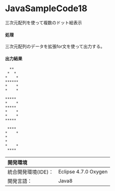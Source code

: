 # JavaSampleCode18
三次元配列を使って複数のドット絵表示

#### 処理
三次元配列のデータを拡張for文を使って出力する。

#### 出力結果  
```
  **  
 *  * 
*    *
******
*    *
*    *

***** 
*    *
***** 
*    *
*    *
***** 

 **** 
*    *
*     
*     
*    *
 **** 
```
  
| 開発環境 |  |
|:-|:-|
| 統合開発環境(IDE)： | Eclipse 4.7.0 Oxygen |
| 開発言語： | Java8 |
